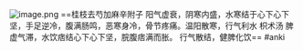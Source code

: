 ![image.png](https://picgo18719498306.oss-cn-guangzhou.aliyuncs.com/20250310182704401.png)
==桂枝去芍加麻辛附子
阳气虚衰，阴寒内盛，水寒结于心下心下坚，手足逆冷，腹满肠鸣，恶寒身冷，骨节疼痛。温阳散寒，行气利水
枳术汤
脾虚气滞，水饮痞结心下心下坚，脘腹痞满而胀。
行气散结，健脾化饮== 
#anki